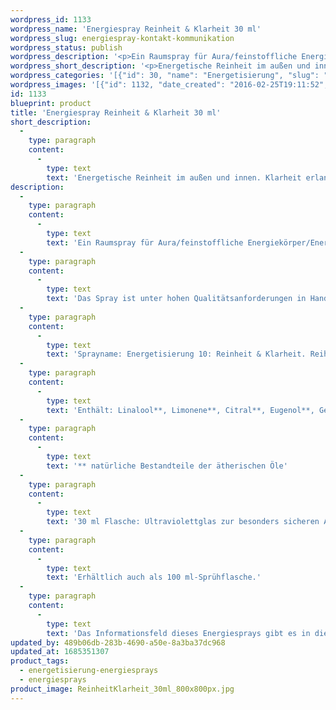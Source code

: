 ```yaml
---
wordpress_id: 1133
wordpress_name: 'Energiespray Reinheit & Klarheit 30 ml'
wordpress_slug: energiespray-kontakt-kommunikation
wordpress_status: publish
wordpress_description: '<p>Ein Raumspray für Aura/feinstoffliche Energiekörper/Energiefelder in Räumen mit einem aktivierbaren Informationsfeld zu Reinheit und Klarheit sowie dem energetischen Zugang zu den dazugehörigen universellen Wissenspools.</p><p>Das Spray ist unter hohen Qualitätsanforderungen in Handarbeit in Deutschland hergestellt aus mehrfach gereinigtem und energetisiertem Wasser (76%, konserviert mit 96%igem Weingeist (24%). Abgestimmt auf die Energie ist die Komposition von naturreinen ätherischen Ölen* (bio) (Duftrichtung: Orange, frisch).</p><p>Sprayname: Energetisierung 10: Reinheit &amp; Klarheit. Reihe: Energetisierung</p><p>Enthält: Linalool**, Limonene**, Citral**, Eugenol**, Geraniol**‚ Citronellol**.<br />** natürliche Bestandteile der ätherischen Öle</p><p>30 ml Flasche: Ultraviolettglas zur besonders sicheren Aufbewahrung mit hochwertigem, goldfarbenen Metallpumpzerstäuber (Steigrohr: Plastik). Etikett: Wasserfest, leicht energetisiert mit dem Informationsfeld des Airsprays.</p><p>Erhältlich auch als 100 ml-Sprühflasche.</p><p>Das Informationsfeld dieses Energiesprays gibt es in diesem Shop auch als <a href="https://my.feenbaum.de/produkt-kategorie/energiebilder/fotokarten/energetisierung-fotokarten/">Fotokarte</a>, <a href="https://my.feenbaum.de/produkt-kategorie/energiebilder/wandbilder/energetisierung/">Wandbild</a> und <a href="https://my.feenbaum.de/produkt-kategorie/energiekissen/energetisierung-energiekissen/">Energiekissen</a></p><p><a href="https://my.feenbaum.de/anwendung-energiesprays/">Anwendungshinweise</a></p>'
wordpress_short_description: '<p>Energetische Reinheit im außen und innen. Klarheit erlangen und stärken</p>'
wordpress_categories: '[{"id": 30, "name": "Energetisierung", "slug": "energetisierung-energiesprays"}, {"id": 29, "name": "Energiesprays", "slug": "energiesprays"}]'
wordpress_images: '[{"id": 1132, "date_created": "2016-02-25T19:11:52", "date_created_gmt": "2016-02-25T17:11:52", "date_modified": "2016-03-28T14:37:33", "date_modified_gmt": "2016-03-28T10:37:33", "src": "https://my.feenbaum.de/wp-content/uploads/2016/02/ReinheitKlarheit_30ml_800x800px.jpg", "name": "ReinheitKlarheit_30ml_800x800px", "alt": ""}, {"id": 1000, "date_created": "2016-02-25T01:53:10", "date_created_gmt": "2016-02-24T23:53:10", "date_modified": "2016-03-28T14:40:02", "date_modified_gmt": "2016-03-28T10:40:02", "src": "https://my.feenbaum.de/wp-content/uploads/2016/02/10-Reinheit-Reinigung_800x800-W-1.jpg", "name": "10-Reinheit-Reinigung_800x800-W", "alt": ""}]'
id: 1133
blueprint: product
title: 'Energiespray Reinheit & Klarheit 30 ml'
short_description:
  -
    type: paragraph
    content:
      -
        type: text
        text: 'Energetische Reinheit im außen und innen. Klarheit erlangen und stärken'
description:
  -
    type: paragraph
    content:
      -
        type: text
        text: 'Ein Raumspray für Aura/feinstoffliche Energiekörper/Energiefelder in Räumen mit einem aktivierbaren Informationsfeld zu Reinheit und Klarheit sowie dem energetischen Zugang zu den dazugehörigen universellen Wissenspools.'
  -
    type: paragraph
    content:
      -
        type: text
        text: 'Das Spray ist unter hohen Qualitätsanforderungen in Handarbeit in Deutschland hergestellt aus mehrfach gereinigtem und energetisiertem Wasser (76%, konserviert mit 96%igem Weingeist (24%). Abgestimmt auf die Energie ist die Komposition von naturreinen ätherischen Ölen* (bio) (Duftrichtung: Orange, frisch).'
  -
    type: paragraph
    content:
      -
        type: text
        text: 'Sprayname: Energetisierung 10: Reinheit & Klarheit. Reihe: Energetisierung'
  -
    type: paragraph
    content:
      -
        type: text
        text: 'Enthält: Linalool**, Limonene**, Citral**, Eugenol**, Geraniol**‚ Citronellol**.'
  -
    type: paragraph
    content:
      -
        type: text
        text: '** natürliche Bestandteile der ätherischen Öle'
  -
    type: paragraph
    content:
      -
        type: text
        text: '30 ml Flasche: Ultraviolettglas zur besonders sicheren Aufbewahrung mit hochwertigem, goldfarbenen Metallpumpzerstäuber (Steigrohr: Plastik). Etikett: Wasserfest, leicht energetisiert mit dem Informationsfeld des Airsprays.'
  -
    type: paragraph
    content:
      -
        type: text
        text: 'Erhältlich auch als 100 ml-Sprühflasche.'
  -
    type: paragraph
    content:
      -
        type: text
        text: 'Das Informationsfeld dieses Energiesprays gibt es in diesem Shop auch als Fotokarte, Wandbild und Energiekissen'
updated_by: 489b06db-283b-4690-a50e-8a3ba37dc968
updated_at: 1685351307
product_tags:
  - energetisierung-energiesprays
  - energiesprays
product_image: ReinheitKlarheit_30ml_800x800px.jpg
---
```

